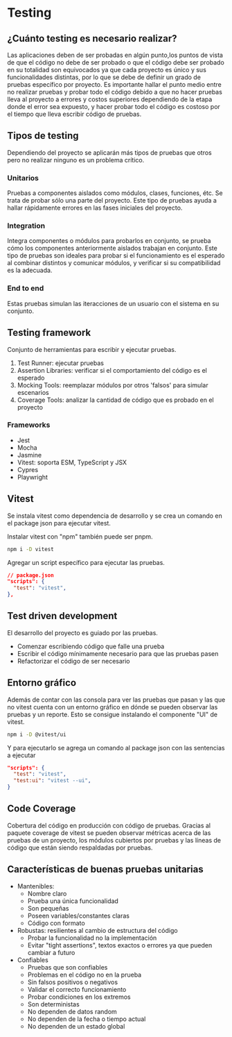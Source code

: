# Testing

## ¿Cuánto testing es necesario realizar?

Las aplicaciones deben de ser probadas en algún punto,los puntos de vista de que el código no debe de ser probado o que el código debe ser probado en su totalidad son equivocados ya que cada proyecto es único y sus funcionalidades distintas, por lo que se debe de definir un grado de pruebas específico por proyecto. Es importante hallar el punto medio entre no realizar pruebas y probar todo el código debido a que no hacer pruebas lleva al proyecto a errores y costos superiores dependiendo de la etapa donde el error sea expuesto, y hacer probar todo el código es costoso por el tiempo que lleva escribir código de pruebas.

## Tipos de testing

Dependiendo del proyecto se aplicarán más tipos de pruebas que otros pero no realizar ninguno es un problema crítico.

### Unitarios

Pruebas a componentes aislados como módulos, clases, funciones, étc. Se trata de probar sólo una parte del proyecto. Este tipo de pruebas ayuda a hallar rápidamente errores en las fases iniciales del proyecto.

### Integration

Integra componentes o módulos para probarlos en conjunto, se prueba cómo los componentes anteriormente aislados trabajan en conjunto. Este tipo de pruebas son ideales para probar si el funcionamiento es el esperado al combinar distintos y comunicar módulos, y verificar si su compatibilidad es la adecuada.

### End to end

Estas pruebas simulan las iteracciones de un usuario con el sistema en su conjunto.

## Testing framework

Conjunto de herramientas para escribir y ejecutar pruebas.

1. Test Runner: ejecutar pruebas
2. Assertion Libraries: verificar si el comportamiento del código es el esperado
3. Mocking Tools: reemplazar módulos por otros 'falsos' para simular escenarios
4. Coverage Tools: analizar la cantidad de código que es probado en el proyecto

### Frameworks

- Jest
- Mocha
- Jasmine
- Vitest: soporta ESM, TypeScript y JSX
- Cypres
- Playwright

## Vitest

Se instala vitest como dependencia de desarrollo y se crea un comando en el package json para ejecutar vitest.

Instalar vitest con "npm" también puede ser pnpm.

```bash
npm i -D vitest
```

Agregar un script específico para ejecutar las pruebas.

```json
// package.json
"scripts": {
  "test": "vitest",
},
```

## Test driven development

El desarrollo del proyecto es guiado por las pruebas.

- Comenzar escribiendo código que falle una prueba
- Escribir el código mínimamente necesario para que las pruebas pasen
- Refactorizar el código de ser necesario

## Entorno gráfico

Además de contar con las consola para ver las pruebas que pasan y las que no vitest cuenta con un entorno gráfico en dónde se pueden observar las pruebas y un reporte. Esto se consigue instalando el componente "UI" de vitest.

```bash
npm i -D @vitest/ui
```

Y para ejecutarlo se agrega un comando al package json con las sentencias a ejecutar

```json
"scripts": {
  "test": "vitest",
  "test:ui": "vitest --ui",
}
```

## Code Coverage

Cobertura del código en producción con código de pruebas. Gracias al paquete coverage de vitest se pueden observar métricas acerca de las pruebas de un proyecto, los módulos cubiertos por pruebas y las líneas de código que están siendo respaldadas por pruebas.

## Características de buenas pruebas unitarias

- Mantenibles:
  - Nombre claro
  - Prueba una única funcionalidad
  - Son pequeñas
  - Poseen variables/constantes claras
  - Código con formato
- Robustas: resilientes al cambio de estructura del código
  - Probar la funcionalidad no la implementación
  - Evitar "tight assertions", textos exactos o errores ya que pueden cambiar a futuro
- Confiables
  - Pruebas que son confiables
  - Problemas en el código no en la prueba
  - Sin falsos positivos o negativos
  - Validar el correcto funcionamiento
  - Probar condiciones en los extremos
  - Son deterministas
  - No dependen de datos random
  - No dependen de la fecha o tiempo actual
  - No dependen de un estado global
